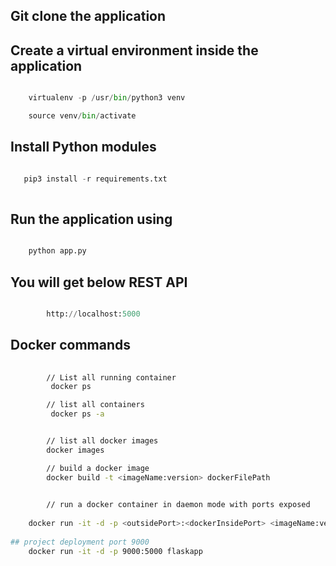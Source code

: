 ## Git clone the application

## Create a virtual environment inside the application 

```python

    virtualenv -p /usr/bin/python3 venv    

    source venv/bin/activate

```

## Install Python modules

```python

   pip3 install -r requirements.txt 
    
```


## Run the application using

```python

    python app.py

```


## You will get below REST API

```python

        http://localhost:5000

```

## Docker commands


```bash
    
        // List all running container
       	 docker ps

        // list all containers
       	 docker ps -a


        // list all docker images
        docker images

        // build a docker image
        docker build -t <imageName:version> dockerFilePath

        
        // run a docker container in daemon mode with ports exposed
        
	docker run -it -d -p <outsidePort>:<dockerInsidePort> <imageName:version>
	 
## project deployment port 9000
	docker run -it -d -p 9000:5000 flaskapp


```
